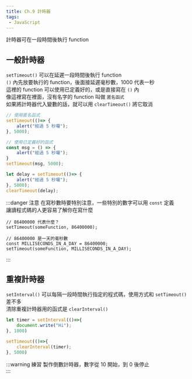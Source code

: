 ```yaml
--- 
title: Ch.9 計時器
tags:
 - JavaScript
---
```


計時器可在一段時間後執行 function
<!-- more -->

## 一般計時器
`setTimeout()` 可以在延遲一段時間後執行 function  
`()` 內先放要執行的 function，後面接延遲毫秒數，1000 代表一秒  
這裡的 function 可以使用已定義好的，或是直接寫在 `()` 內  
像這裡寫在裡面，沒有名字的 function 叫做 `匿名函式`  
如果將計時器代入變數的話，就可以用 `clearTimeout()` 將它取消  

```js
// 使用匿名函式
setTimeout(()=> {
    alert("經過 5 秒囉");
}, 5000);

// 使用已定義好的函式
const msg = () => {
    alert("經過 5 秒囉");
}
setTimeout(msg, 5000);

let delay = setTimeout(()=> {
    alert("經過 5 秒囉");
}, 5000);
clearTimeout(delay);
```

:::danger 注意
在寫秒數時要特別注意，一些特別的數字可以用 `const` 定義  
讓讀程式碼的人更容易了解你在寫什麼  
```js{5}
// 86400000 代表什麼？
setTimeout(someFunction, 86400000);

// 86400000 是一天的毫秒數
const MILLISECONDS_IN_A_DAY = 86400000;
setTimeout(someFunction, MILLISECONDS_IN_A_DAY);
```
:::

## 重複計時器
`setInterval()` 可以每隔一段時間執行指定的程式碼，使用方式和 `setTimeout()` 差不多  
清除重複計時器用的函式是 `clearInterval()`  

```js
let timer = setInterval(()=>{
    document.write("Hi");
}, 1000)

setTimeout(()=>{
    clearInterval(timer);
}, 5000)
```

:::warning 練習
製作倒數計時器，數字從 10 開始，到 0 後停止  
:::